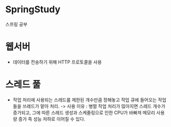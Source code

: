# SpringStudy
스프링 공부


# 웹서버
  - 데이터를 전송하기 위해 HTTP 프로토콜을 사용


# 스레드 풀
  - 작업 처리에 사용되는 스레드를 제한된 개수만큼 정해놓고 작업 큐에 들어오는 작업들을 쓰레드가 맡아 처리.
  -> 사용 이유 : 병렬 작업 처리가 많아지면 스레드 개수가 증가되고, 그에 따른 스레드 생성과 스케줄링으로 인한 CPU가 바빠져 메모리 사용량 증가
     즉 성능 저하로 이어질 수 있다.
  
  
